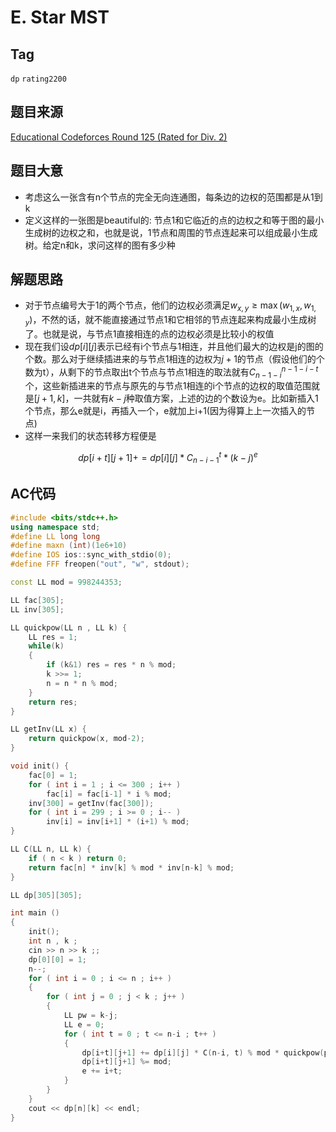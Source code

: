 # E. Star MST

## Tag

`dp` `rating2200`

## 题目来源

[Educational Codeforces Round 125 (Rated for Div. 2)](https://codeforces.ml/contest/1657)

## 题目大意

- 考虑这么一张含有n个节点的完全无向连通图，每条边的边权的范围都是从1到k
- 定义这样的一张图是beautiful的: 节点1和它临近的点的边权之和等于图的最小生成树的边权之和，也就是说，1节点和周围的节点连起来可以组成最小生成树。给定n和k，求问这样的图有多少种

## 解题思路

- 对于节点编号大于1的两个节点，他们的边权必须满足$w_{x,y}\ge\max(w_{1,x}, w_{1,y})$，不然的话，就不能直接通过节点1和它相邻的节点连起来构成最小生成树了。也就是说，与节点1直接相连的点的边权必须是比较小的权值
- 现在我们设$dp[i][j]$表示已经有i个节点与1相连，并且他们最大的边权是j的图的个数。那么对于继续插进来的与节点1相连的边权为$j+1$的节点（假设他们的个数为t），从剩下的节点取出t个节点与节点1相连的取法就有$C_{n-1-i}^{n-1-i-t}$个，这些新插进来的节点与原先的与节点1相连的i个节点的边权的取值范围就是$[j+1,k]$，一共就有$k-j$种取值方案，上述的边的个数设为e。比如新插入1个节点，那么e就是i，再插入一个，e就加上i+1(因为得算上上一次插入的节点)
- 这样一来我们的状态转移方程便是

$$
dp[i+t][j+1] += dp[i][j] * C_{n-i-1}^{t} * (k-j)^e
$$

## AC代码

```cpp
#include <bits/stdc++.h>
using namespace std;
#define LL long long
#define maxn (int)(1e6+10)
#define IOS ios::sync_with_stdio(0);
#define FFF freopen("out", "w", stdout); 

const LL mod = 998244353;

LL fac[305];
LL inv[305];

LL quickpow(LL n , LL k) {
    LL res = 1;
    while(k)
    {
        if (k&1) res = res * n % mod;
        k >>= 1;
        n = n * n % mod;
    }
    return res;
}

LL getInv(LL x) {
    return quickpow(x, mod-2);
}

void init() {
    fac[0] = 1;
    for ( int i = 1 ; i <= 300 ; i++ )
        fac[i] = fac[i-1] * i % mod;
    inv[300] = getInv(fac[300]);
    for ( int i = 299 ; i >= 0 ; i-- )
        inv[i] = inv[i+1] * (i+1) % mod;    
}

LL C(LL n, LL k) {
    if ( n < k ) return 0;
    return fac[n] * inv[k] % mod * inv[n-k] % mod;
}

LL dp[305][305];

int main ()
{
    init();
    int n , k ;
    cin >> n >> k ;;
    dp[0][0] = 1;
    n--;
    for ( int i = 0 ; i <= n ; i++ )
    {
        for ( int j = 0 ; j < k ; j++ )
        {
            LL pw = k-j;
            LL e = 0;
            for ( int t = 0 ; t <= n-i ; t++ )
            {
                dp[i+t][j+1] += dp[i][j] * C(n-i, t) % mod * quickpow(pw, e) % mod;
                dp[i+t][j+1] %= mod;
                e += i+t;
            }
        }
    }
    cout << dp[n][k] << endl;
}
```